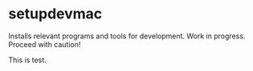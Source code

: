 # setupdevmac

Installs relevant programs and tools for development.
Work in progress. Proceed with caution!

This is test.

